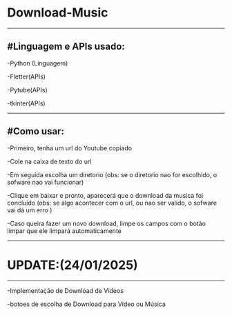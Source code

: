 # Download-Music

---------------------------------------------------------------------------------------------------------------------------------------
#Linguagem e APIs usado:
---------------------------------------------------------------------------------------------------------------------------------------
-Python (Linguagem)

-Fletter(APIs) 

-Pytube(APIs)

-tkinter(APIs)

--------------------------------------------------------------------------------------------------------------------------------------


#Como usar:
--------------------------------------------------------------------------------------------------------------------------------------
-Primeiro, tenha um url do Youtube copiado


-Cole na caixa de texto do url


-Em seguida escolha um diretorio (obs: se o diretorio nao for escolhido, o sofware nao vai funcionar)


-Clique em baixar e pronto, aparecerá que o download da musica foi concluido (obs: se algo acontecer com o url, ou nao ser valido, o sofware vai dá um erro )


-Caso queira fazer um novo download, limpe os campos com o botão limpar que ele limpará automaticamente 

--------------------------------------------------------------------------------------------------------------------------------------

# UPDATE:(24/01/2025)
--------------------------------------------------------------------------------------------------------------------------------------
-Implementação de Download de Vídeos

-botoes de escolha de Download para Vídeo ou Música
